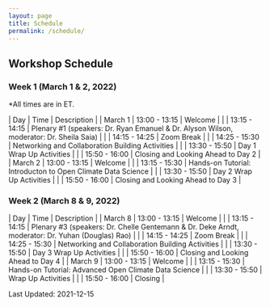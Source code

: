 ```yaml
---
layout: page
title: Schedule
permalink: /schedule/
---
```


## Workshop Schedule

### Week 1 (March 1 & 2, 2022)

*All times are in ET.

| Day | Time | Description |
| March 1  | 13:00 - 13:15  | Welcome |
| | 13:15 - 14:15  | Plenary #1 (speakers: Dr. Ryan Emanuel & Dr. Alyson Wilson, moderator: Dr. Sheila Saia) |
| | 14:15 - 14:25  | Zoom Break |
| | 14:25 - 15:30  | Networking and Collaboration Building Activities |
| | 13:30 - 15:50  | Day 1 Wrap Up Activities |
| | 15:50 - 16:00  | Closing and Looking Ahead to Day 2 |
| March 2  | 13:00 - 13:15 | Welcome |
| | 13:15 - 15:30  | Hands-on Tutorial: Introducton to Open Climate Data Science |
| | 13:30 - 15:50  | Day 2 Wrap Up Activities |
| | 15:50 - 16:00  | Closing and Looking Ahead to Day 3 |

### Week 2 (March 8 & 9, 2022)

| Day | Time | Description |
| March 8  | 13:00 - 13:15  | Welcome |
| | 13:15 - 14:15  | Plenary #3 (speakers: Dr. Chelle Gentemann  & Dr. Deke Arndt, moderator: Dr. Yuhan (Douglas) Rao) |
| | 14:15 - 14:25  | Zoom Break |
| | 14:25 - 15:30  | Networking and Collaboration Building Activities |
| | 13:30 - 15:50  | Day 3 Wrap Up Activities |
| | 15:50 - 16:00  | Closing and Looking Ahead to Day 4 |
| March 9  | 13:00 - 13:15  | Welcome |
| | 13:15 - 15:30  | Hands-on Tutorial: Advanced Open Climate Data Science |
| | 13:30 - 15:50  | Wrap Up Activities |
| | 15:50 - 16:00  | Closing |




Last Updated: 2021-12-15